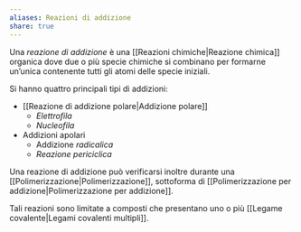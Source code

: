 ```yaml
---
aliases: Reazioni di addizione
share: true
---
```

Una *reazione di addizione* è una [[Reazioni chimiche|Reazione chimica]] organica dove due o più specie chimiche si combinano per formarne un’unica contenente tutti gli atomi delle specie iniziali.

Si hanno quattro principali tipi di addizioni:
- [[Reazione di addizione polare|Addizione polare]]
	- *Elettrofila*
	- *Nucleofila*
- Addizioni apolari
	- Addizione *radicalica*
	- *Reazione periciclica*

Una reazione di addizione può verificarsi inoltre durante una [[Polimerizzazione|Polimerizzazione]], sottoforma di [[Polimerizzazione per addizione|Polimerizzazione per addizione]].

Tali reazioni sono limitate a composti che presentano uno o più [[Legame covalente|Legami covalenti multipli]].
